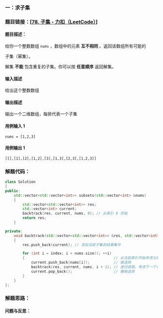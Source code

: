 ### 一：求子集



### 题目链接：[[78. 子集 - 力扣（LeetCode）](https://leetcode.cn/problems/subsets/description/?envType=problem-list-v2&envId=VgC3G1qe)]



#### 题目描述：

给你一个整数数组 `nums` ，数组中的元素 **互不相同** 。返回该数组所有可能的

子集（幂集）。

解集 **不能** 包含重复的子集。你可以按 **任意顺序** 返回解集。

#### 输入描述

给出这个整数数组



#### 输出描述

输出一个二维数组，每排代表一个子集



#### 用例输入 1



```
nums = [1,2,3]
```



#### 用例输出 1



```
[[],[1],[2],[1,2],[3],[1,3],[2,3],[1,2,3]]
```



### 解题代码：



```cpp
class Solution
{
public:
    std::vector<std::vector<int>> subsets(std::vector<int> &nums)
    {
        std::vector<std::vector<int>> res;
        std::vector<int> current;
        backtrack(res, current, nums, 0); // 从索引 0 开始
        return res;
    }

private:
    void backtrack(std::vector<std::vector<int>> &res, std::vector<int> &current, const std::vector<int> &nums, int index)
    {
        res.push_back(current); // 添加当前子集到结果集中

        for (int i = index; i < nums.size(); ++i)
        {                                         // 从当前索引开始考虑元素
            current.push_back(nums[i]);           // 做选择
            backtrack(res, current, nums, i + 1); // 递归调用，考虑下一个元素
            current.pop_back();                   // 撤销选择
        }
    }
};
```



### 解题思路：







#### 问题与反思：



